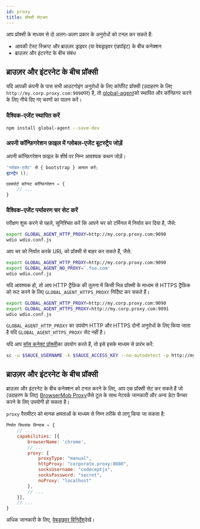 ```yaml
---
id: proxy
title: प्रॉक्सी सेटअप
---
```


आप प्रॉक्सी के माध्यम से दो अलग-अलग प्रकार के अनुरोधों को टनल कर सकते हैं:

- आपकी टेस्ट स्क्रिप्ट और ब्राउज़र ड्राइवर (या वेबड्राइवर एंडपॉइंट) के बीच कनेक्शन
- ब्राउज़र और इंटरनेट के बीच संबंध

## ब्राउज़र और इंटरनेट के बीच प्रॉक्सी

यदि आपकी कंपनी के पास सभी आउटगोइंग अनुरोधों के लिए कॉर्पोरेट प्रॉक्सी (उदाहरण के लिए `http://my.corp.proxy.com:9090`पर) है, तो [global-agent](https://github.com/gajus/global-agent)को स्थापित और कॉन्फ़िगर करने के लिए नीचे दिए गए चरणों का पालन करें।

### वैश्विक-एजेंट स्थापित करें

```bash npm2yarn
npm install global-agent --save-dev
```

### अपनी कॉन्फ़िगरेशन फ़ाइल में ग्लोबल-एजेंट बूटस्ट्रैप जोड़ें

अपनी कॉन्फ़िगरेशन फ़ाइल के शीर्ष पर निम्न आवश्यक कथन जोड़ें।

```js title="wdio.conf.js"
'ग्लोबल-एजेंट' से { bootstrap } आयात करें;
बूटस्ट्रैप ();

एक्सपोर्ट कॉन्स्ट कॉन्फ़िगरेशन = {
    // ...
}
```

### वैश्विक-एजेंट पर्यावरण चर सेट करें

परीक्षण शुरू करने से पहले, सुनिश्चित करें कि आपने चर को टर्मिनल में निर्यात कर दिया है, जैसे:

```sh
export GLOBAL_AGENT_HTTP_PROXY=http://my.corp.proxy.com:9090
wdio wdio.conf.js
```

आप चर को निर्यात करके URL को प्रॉक्सी से बाहर कर सकते हैं, जैसे:

```sh
export GLOBAL_AGENT_HTTP_PROXY=http://my.corp.proxy.com:9090
export GLOBAL_AGENT_NO_PROXY='.foo.com'
wdio wdio.conf.js
```

यदि आवश्यक हो, तो आप HTTP ट्रैफ़िक की तुलना में किसी भिन्न प्रॉक्सी के माध्यम से HTTPS ट्रैफ़िक को रूट करने के लिए `GLOBAL_AGENT_HTTPS_PROXY` निर्दिष्ट कर सकते हैं।

```sh
export GLOBAL_AGENT_HTTP_PROXY=http://my.corp.proxy.com:9090
export GLOBAL_AGENT_HTTPS_PROXY=http://my.corp.proxy.com:9091
wdio wdio.conf.js
```

`GLOBAL_AGENT_HTTP_PROXY` का उपयोग HTTP और HTTPS दोनों अनुरोधों के लिए किया जाता है यदि `GLOBAL_AGENT_HTTPS_PROXY` सेट नहीं है।

यदि आप [सॉस कनेक्ट प्रॉक्सी](https://wiki.saucelabs.com/display/DOCS/Sauce+Connect+Proxy)का उपयोग करते हैं, तो इसे इसके माध्यम से प्रारंभ करें:

```sh
sc -u $SAUCE_USERNAME -k $SAUCE_ACCESS_KEY --no-autodetect -p http://my.corp.proxy.com:9090
```

## ब्राउज़र और इंटरनेट के बीच प्रॉक्सी

ब्राउज़र और इंटरनेट के बीच कनेक्शन को टनल करने के लिए, आप एक प्रॉक्सी सेट कर सकते हैं जो (उदाहरण के लिए) [BrowserMob Proxy](https://github.com/lightbody/browsermob-proxy)जैसे टूल के साथ नेटवर्क जानकारी और अन्य डेटा कैप्चर करने के लिए उपयोगी हो सकता है।

`proxy` पैरामीटर को मानक क्षमताओं के माध्यम से निम्न तरीके से लागू किया जा सकता है:

```js title="wdio.conf.js"
निर्यात स्थिरांक विन्यास = {
    // ...
    capabilities: [{
        browserName: 'chrome',
        // ...
        proxy: {
            proxyType: "manual",
            httpProxy: "corporate.proxy:8080",
            socksUsername: "codeceptjs",
            socksPassword: "secret",
            noProxy: "localhost"
        },
        // ...
    }],
    // ...
}
```

अधिक जानकारी के लिए, [वेबड्राइवर विनिर्देश](https://w3c.github.io/webdriver/#proxy)देखें।
